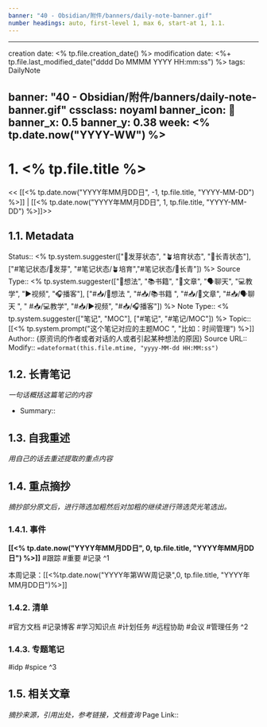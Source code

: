 ```yaml
---
banner: "40 - Obsidian/附件/banners/daily-note-banner.gif"
number headings: auto, first-level 1, max 6, start-at 1, 1.1.
---
```


---
creation date: <% tp.file.creation_date() %>
modification date: <%+ tp.file.last_modified_date("dddd Do MMMM YYYY HH:mm:ss") %>
tags: DailyNote

banner: "40 - Obsidian/附件/banners/daily-note-banner.gif"
cssclass: noyaml
banner_icon: 💌
banner_x: 0.5
banner_y: 0.38
week: <% tp.date.now("YYYY-WW") %>
---

# 1. <% tp.file.title %>

<< [[<% tp.date.now("YYYY年MM月DD日", -1, tp.file.title, "YYYY-MM-DD") %>]] | [[<% tp.date.now("YYYY年MM月DD日", 1, tp.file.title, "YYYY-MM-DD") %>]]>>

## 1.1. Metadata
Status::    <% tp.system.suggester(["🌱发芽状态", "🪴培育状态", "🌲长青状态"], ["#笔记状态/🌱发芽", "#笔记状态/🪴培育","#笔记状态/🌲长青"]) %>
Source Type::  <% tp.system.suggester(["💭想法", "📚书籍", "📰️文章", "🗣️聊天", "💻教学", "▶️视频", "🎧️播客"], ["#📥/💭想法 ", "#📥/📚书籍 ", "#📥/📰️文章", "#📥/🗣️聊天 ", " #📥/💻教学", "#📥/▶️视频", "#📥/🎧️播客"]) %>
Note Type::  <% tp.system.suggester(["笔记", "MOC"], ["#笔记", "#笔记/MOC"]) %>
Topic:: [[<% tp.system.prompt("这个笔记对应的主题MOC ", "比如：时间管理") %>]]
Author:: {原资讯的作者或者对话的人或者引起某种想法的原因}
Source URL:: 
Modify:: `=dateformat(this.file.mtime, "yyyy-MM-dd HH:MM:ss")`

## 1.2. 长青笔记
*一句话概括这篇笔记的内容*
* Summary:: 

## 1.3. 自我重述
*用自己的话去重述提取的重点内容*

## 1.4. 重点摘抄
*摘抄部分原文后，进行筛选加粗然后对加粗的继续进行筛选荧光笔选出。*
### 1.4.1. 事件
**[[<% tp.date.now("YYYY年MM月DD日", 0, tp.file.title, "YYYY年MM月DD日") %>]]**
#跟踪 
#重要 
#记录 
^1

本周记录：[[<%tp.date.now("YYYY年第WW周记录",0, tp.file.title, "YYYY年MM月DD日")%>]]

### 1.4.2. 清单
#官方文档
#记录博客
#学习知识点
#计划任务
#远程协助
#会议
#管理任务 
^2

### 1.4.3. 专题笔记
#idp
#spice
^3


## 1.5. 相关文章
*摘抄来源，引用出处，参考链接，文档查询*
Page Link::  
